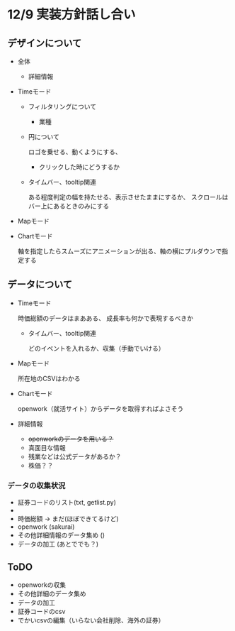 # 12/9 実装方針話し合い

## デザインについて

- 全体
  
    - 詳細情報

        
- Timeモード
  
    - フィルタリングについて

        - 業種
    
    - 円について
    
        ロゴを乗せる、動くようにする、

        - クリックした時にどうするか



    - タイムバー、tooltip関連
  
        ある程度判定の幅を持たせる、表示させたままにするか、
        スクロールはバー上にあるときのみにする


- Mapモード



- Chartモード

    軸を指定したらスムーズにアニメーションが出る、軸の横にプルダウンで指定する

## データについて

- Timeモード
  
  時価総額のデータはまあある、
  成長率も何かで表現するべきか
  
  - タイムバー、tooltip関連
  
    どのイベントを入れるか、収集（手動でいける）


- Mapモード

    所在地のCSVはわかる


- Chartモード
  
  openwork（就活サイト）からデータを取得すればよさそう

- 詳細情報

    - <del>openworkのデータを用いる？</del>
    - 真面目な情報
    - 残業などは公式データがあるか？
    - 株価？？

### データの収集状況
- 証券コードのリスト(txt, getlist.py)
- 
- 時価総額 → まだ(ほぼできてるけど)
- openwork (sakurai)
- その他詳細情報のデータ集め ()
- データの加工 (あとででも？)

## ToDO
- openworkの収集
- その他詳細のデータ集め
- データの加工
- 証券コードのcsv
- でかいcsvの編集（いらない会社削除、海外の証券）